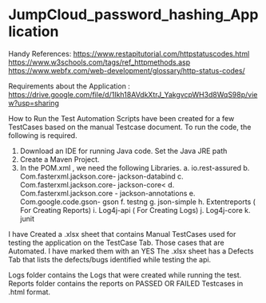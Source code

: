 # JumpCloud_password_hashing_Application

Handy References:
https://www.restapitutorial.com/httpstatuscodes.html
https://www.w3schools.com/tags/ref_httpmethods.asp
https://www.webfx.com/web-development/glossary/http-status-codes/



Requirements about the Application :						
https://drive.google.com/file/d/1Ikh18AVdkXtrJ_YakgvcpWH3d8WqS98p/view?usp=sharing


How to Run the Test
Automation Scripts have been created for a few TestCases based on the manual Testcase document. To run the code, the following is required.
1. Download an IDE for running Java code. Set the Java JRE path
2. Create a Maven Project.
3. In the POM.xml , we need the following Libraries.
a. io.rest-assured
b. Com.fasterxml.jackson.core- jackson-databind
c. Com.fasterxml.jackson.core- jackson-core<
d. Com.fasterxml.jackson.core - jackson-annotations
e. Com.google.code.gson- gson
f. testng
g. json-simple
h. Extentreports ( For Creating Reports)
i. Log4j-api ( For Creating Logs)
j. Log4j-core 
k. junit


I have Created a .xlsx sheet that contains Manual TestCases used for testing the application on the TestCase Tab.
Those cases that are Automated. I have marked them with an YES
The .xlsx sheet has a Defects Tab that lists the defects/bugs identified while testing the api.

Logs folder contains the Logs that were created while running the test.
Reports folder contains the reports on PASSED OR FAILED Testcases in .html format.
